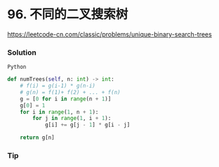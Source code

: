 # 96. 不同的二叉搜索树

<https://leetcode-cn.com/classic/problems/unique-binary-search-trees>


### Solution

`Python`

```python
def numTrees(self, n: int) -> int:
    # f(i) = g(i-1) * g(n-i)
    # g(n) = f(1)+ f(2) + ... + f(n)
    g = [0 for i in range(n + 1)]
    g[0] = 1
    for i in range(1, n + 1):
        for j in range(1, i + 1):
            g[i] += g[j - 1] * g[i - j]

    return g[n]
```

### Tip
